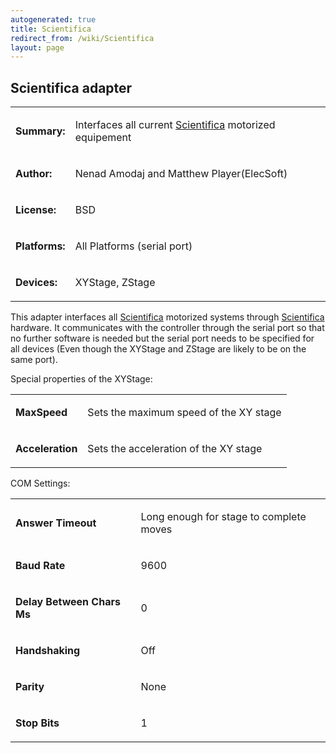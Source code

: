 ```yaml
---
autogenerated: true
title: Scientifica
redirect_from: /wiki/Scientifica
layout: page
---
```


## Scientifica adapter

<table>
<tr>
<td markdown="1">

**Summary:**

</td>
<td markdown="1">

Interfaces all current [Scientifica](http://www.scientifica.uk.com/)
motorized equipement

</td>
</tr>
<tr>
<td markdown="1">

**Author:**

</td>
<td markdown="1">

Nenad Amodaj and Matthew Player(ElecSoft)

</td>
</tr>
<tr>
<td markdown="1">

**License:**

</td>
<td markdown="1">

BSD

</td>
</tr>
<tr>
<td markdown="1">

**Platforms:**

</td>
<td markdown="1">

All Platforms (serial port)

</td>
</tr>
<tr>
<td markdown="1">

**Devices:**

</td>
<td markdown="1">

XYStage, ZStage

</td>
</tr>
</table>

This adapter interfaces all
[Scientifica](http://www.scientifica.uk.com/) motorized systems through
[Scientifica](http://www.scientifica.uk.com/) hardware. It communicates
with the controller through the serial port so that no further software
is needed but the serial port needs to be specified for all devices
(Even though the XYStage and ZStage are likely to be on the same port).

Special properties of the XYStage:  

<table valign='left'>
<tr>
<td markdown="1">

**MaxSpeed**

</td>
<td markdown="1">

Sets the maximum speed of the XY stage

</td>
</tr>
<tr>
<td markdown="1">

**Acceleration**

</td>
<td markdown="1">

Sets the acceleration of the XY stage

</td>
</tr>
</table>

COM Settings:  

<table valign='left'>
<tr>
<td markdown="1">

**Answer Timeout**

</td>
<td markdown="1">

Long enough for stage to complete moves

</td>
</tr>
<tr>
<td markdown="1">

**Baud Rate**

</td>
<td markdown="1">

9600

</td>
</tr>
<tr>
<td markdown="1">

**Delay Between Chars Ms**

</td>
<td markdown="1">

0

</td>
</tr>
<tr>
<td markdown="1">

**Handshaking**

</td>
<td markdown="1">

Off

</td>
</tr>
<tr>
<td markdown="1">

**Parity**

</td>
<td markdown="1">

None

</td>
</tr>
<tr>
<td markdown="1">

**Stop Bits**

</td>
<td markdown="1">

1

</td>
</tr>
</table>

